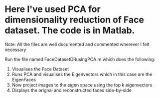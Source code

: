 # Here I've used PCA for dimensionality reduction of Face dataset. The code is in Matlab.
Note: All the files are well documented and commented wherever I felt necessary

Run the file named FaceDatasetDRusingPCA.m which does the following:
1. Visualises the Face Dataset
2. Runs PCA and visualises the Eigenvectors which in this case are the EigenFaces
3. Now project images to the eigen space using the top k eigenvectors
4. Displays the orignal and reconstructed faces side-by-side
